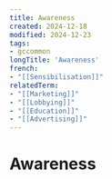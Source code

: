 ```yaml
---
title: Awareness
created: 2024-12-18
modified: 2024-12-23
tags:
- gccommon
longTitle: 'Awareness'
french:
- "[[Sensibilisation]]"
relatedTerm:
- "[[Marketing]]"
- "[[Lobbying]]"
- "[[Education]]"
- "[[Advertising]]"
---
```

# Awareness
